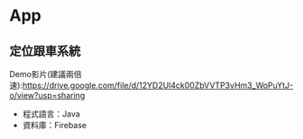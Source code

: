# App
## 定位跟車系統
Demo影片(建議兩倍速):https://drive.google.com/file/d/12YD2Ul4ck00ZbVVTP3vHm3_WoPuYtJ-o/view?usp=sharing

+ 程式語言：Java
+ 資料庫：Firebase
